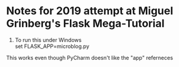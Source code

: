 # Notes for 2019 attempt at Miguel Grinberg's Flask Mega-Tutorial
1. To run this under Windows<br>
set FLASK_APP=microblog.py<p>

This works even though PyCharm doesn't like the "app" referneces
